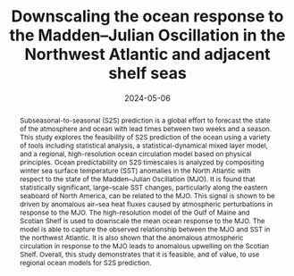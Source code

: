 ---
title: "Downscaling the ocean response to the Madden–Julian Oscillation in the Northwest Atlantic and adjacent shelf seas"
authors:
- "**Renkl, C.**"
- Oliver, E.C.J. 
- Thompson, K.R. 
author_notes:

date: "2024-05-06"
doi: ""

# Schedule page publish date (NOT publication's date).
publishDate:

# Publication type.
# Accepts a single type but formatted as a YAML list (for Hugo requirements).
# Enter a publication type from the CSL standard.
publication_types: ["article-journal"]

# Publication name and optional abbreviated publication name.
publication: "*Climate Dynamics, 62*, 6719--6744. https://doi.org/10.1007/s00382-024-07233-y"
publication_short: ""

abstract: Subseasonal-to-seasonal (S2S) prediction is a global effort to forecast the state of the atmosphere and ocean with lead times between two weeks and a season. This study explores the feasibility of S2S prediction of the ocean using a variety of tools including statistical analysis, a statistical-dynamical mixed layer model, and a regional, high-resolution ocean circulation model based on physical principles. Ocean predictability on S2S timescales is analyzed by compositing winter sea surface temperature (SST) anomalies in the North Atlantic with respect to the state of the Madden–Julian Oscillation (MJO). It is found that statistically significant, large-scale SST changes, particularly along the eastern seaboard of North America, can be related to the MJO. This signal is shown to be driven by anomalous air–sea heat fluxes caused by atmospheric perturbations in response to the MJO. The high-resolution model of the Gulf of Maine and Scotian Shelf is used to downscale the mean ocean response to the MJO. The model is able to capture the observed relationship between the MJO and SST in the northwest Atlantic. It is also shown that the anomalous atmospheric circulation in response to the MJO leads to anomalous upwelling on the Scotian Shelf. Overall, this study demonstrates that it is feasible, and of value, to use regional ocean models for S2S prediction.

# Summary. An optional shortened abstract.
summary:

tags:

featured: false

# links:
# - name: ""
#   url: ""
url_pdf:
url_code:
url_dataset: ''
url_poster: ''
url_project: ''
url_slides: ''
url_source: ''
url_video: ''

# Featured image
# To use, add an image named `featured.jpg/png` to your page's folder. 
image:
  caption:
  focal_point: ""
  preview_only: false

# Associated Projects (optional).
#   Associate this publication with one or more of your projects.
#   Simply enter your project's folder or file name without extension.
#   E.g. `internal-project` references `content/project/internal-project/index.md`.
#   Otherwise, set `projects: []`.
projects: []

# Slides (optional).
#   Associate this publication with Markdown slides.
#   Simply enter your slide deck's filename without extension.
#   E.g. `slides: "example"` references `content/slides/example/index.md`.
#   Otherwise, set `slides: ""`.
slides:

profile: false
---